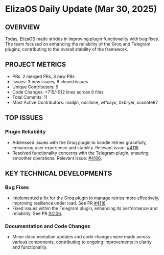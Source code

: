 # ElizaOS Daily Update (Mar 30, 2025)

## OVERVIEW 
Today, ElizaOS made strides in improving plugin functionality with bug fixes. The team focused on enhancing the reliability of the Groq and Telegram plugins, contributing to the overall stability of the framework.

## PROJECT METRICS
- PRs: 2 merged PRs, 3 new PRs
- Issues: 3 new issues, 6 closed issues
- Unique Contributors: 9
- Code Changes: +715/-912 lines across 6 files
- Total Commits: 11
- Most Active Contributors: madjin, odilitime, wtfsayo, 0xbryer, coxnate87

## TOP ISSUES
### Plugin Reliability
- Addressed issues with the Groq plugin to handle retries gracefully, enhancing user experience and stability. Relevant issue: [#4118](https://github.com/elizaos/eliza/issues/4118).
- Resolved functionality concerns with the Telegram plugin, ensuring smoother operations. Relevant issue: [#4106](https://github.com/elizaos/eliza/issues/4106).

## KEY TECHNICAL DEVELOPMENTS
### Bug Fixes
- Implemented a fix for the Groq plugin to manage retries more effectively, improving resilience under load. See PR [#4118](https://github.com/elizaos/eliza/pull/4118).
- Fixed issues within the Telegram plugin, enhancing its performance and reliability. See PR [#4106](https://github.com/elizaos/eliza/pull/4106).

### Documentation and Code Changes
- Minor documentation updates and code changes were made across various components, contributing to ongoing improvements in clarity and functionality.